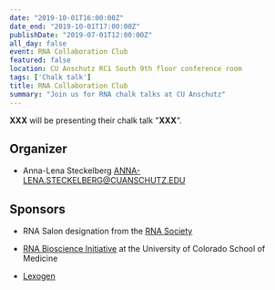 ```yaml
---
date: "2019-10-01T16:00:00Z"
date_end: "2019-10-01T17:00:00Z"
publishDate: "2019-07-01T12:00:00Z"
all_day: false
event: RNA Collaboration Club 
featured: false
location: CU Anschutz RC1 South 9th floor conference room
tags: ['Chalk talk']
title: RNA Collaboration Club 
summary: "Join us for RNA chalk talks at CU Anschutz"
---
```


**XXX** will be presenting their chalk talk "**XXX**".

## Organizer

- Anna-Lena Steckelberg <ANNA-LENA.STECKELBERG@CUANSCHUTZ.EDU>

## Sponsors

+ RNA Salon designation from the [RNA Society](https://www.rnasociety.org/)

+ [RNA Bioscience Initiative](http://rnabio.co) at the University of Colorado School of Medicine

+ [Lexogen](https://www.lexogen.com/)

